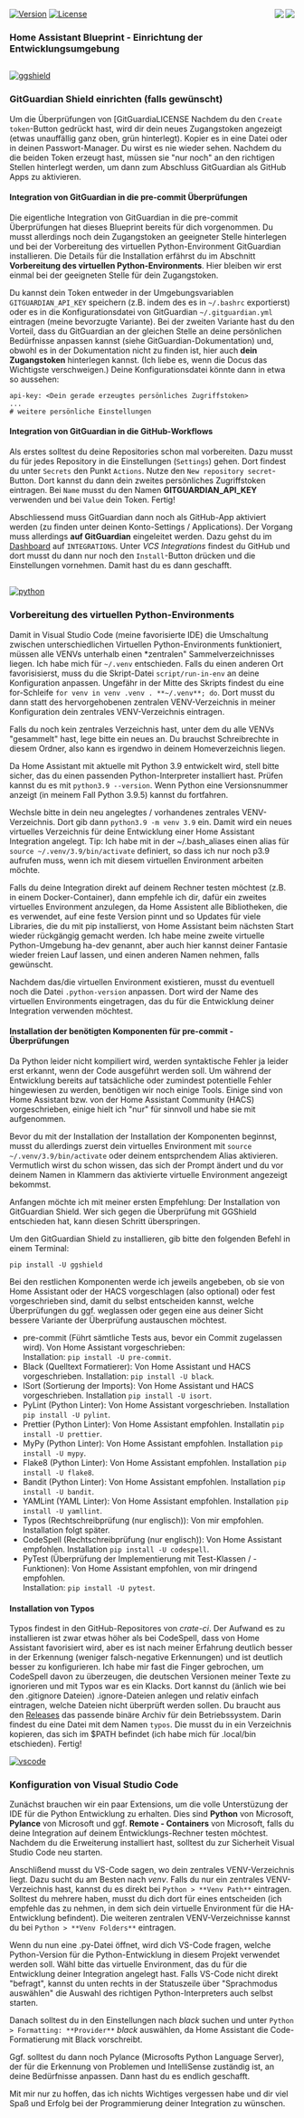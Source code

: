 <a href="Development.en.md"><img src="images/en.svg" valign="top" align="right"/></a>
<a href="Development.de.md"><img src="images/de.svg" valign="top" align="right"/></a>
[![Version][version-badge]][version-url]
[![License][license-badge]][license-url]
<!--
[![Bugs][bugs-badge]][bugs-url]
-->

### Home Assistant Blueprint - Einrichtung der Entwicklungsumgebung

##

[![ggshield][ggshield]][ggshield-url]
### GitGuardian Shield einrichten (falls gewünscht)

Um die Überprüfungen von [GitGuardiaLICENSE
Nachdem du den ```Create token```-Button gedrückt hast, wird dir dein neues Zugangstoken angezeigt (etwas unauffällig ganz oben, grün hinterlegt). Kopier es in eine Datei oder in deinen Passwort-Manager. Du wirst es nie wieder sehen. Nachdem du die beiden Token erzeugt hast, müssen sie "nur noch" an den richtigen Stellen hinterlegt werden, um dann zum Abschluss GitGuardian als GitHub Apps zu aktivieren.

#### Integration von GitGuardian in die pre-commit Überprüfungen

Die eigentliche Integration von GitGuardian in die pre-commit Überprüfungen hat dieses Blueprint bereits für dich vorgenommen. Du musst allerdings noch dein Zugangstoken an geeigneter Stelle hinterlegen und bei der Vorbereitung des virtuellen Python-Environment GitGuardian installieren. Die Details für die Installation erfährst du im Abschnitt **Vorbereitung des virtuellen Python-Environments**. Hier bleiben wir erst einmal bei der geeigneten Stelle für dein Zugangstoken.

Du kannst dein Token entweder in der Umgebungsvariablen ```GITGUARDIAN_API_KEY``` speichern (z.B. indem des es in ```~/.bashrc``` exportierst) oder es in die Konfigurationsdatei von GitGuardian ```~/.gitguardian.yml``` eintragen (meine bevorzugte Variante). Bei der zweiten Variante hast du den Vorteil, dass du GitGuardian an der gleichen Stelle an deine persönlichen Bedürfnisse anpassen kannst (siehe GitGuardian-Dokumentation) und, obwohl es in der Dokumentation nicht zu finden ist, hier auch **dein Zugangstoken** hinterlegen kannst. (Ich liebe es, wenn die Docus das Wichtigste verschweigen.) Deine Konfigurationsdatei könnte dann in etwa so aussehen:

```
api-key: <Dein gerade erzeugtes persönliches Zugriffstoken>
...
# weitere persönliche Einstellungen
```

#### Integration von GitGuardian in die GitHub-Workflows

Als erstes solltest du deine Repositories schon mal vorbereiten. Dazu musst du für jedes Repository in die Einstellungen (```Settings```) gehen. Dort findest du unter ```Secrets``` den Punkt ```Actions```. Nutze den ```New repository secret```-Button. Dort kannst du dann dein zweites persönliches Zugriffstoken eintragen. Bei ```Name``` musst du den Namen **GITGUARDIAN_API_KEY** verwenden und bei ```Value``` dein Token. Fertig!

Abschliessend muss GitGuardian dann noch als GitHub-App aktiviert werden (zu finden unter deinen Konto-Settings / Applications). Der Vorgang muss allerdings **auf GitGuardian** eingeleitet werden. Dazu gehst du im [Dashboard][gg-dash] auf ```INTEGRATIONS```. Unter *VCS Integrations* findest du GitHub und dort musst du dann nur noch den ```Install```-Button drücken und die Einstellungen vornehmen. Damit hast du es dann geschafft.

##

[![python][python]][python-url]
### Vorbereitung des virtuellen Python-Environments

Damit in Visual Studio Code (meine favorisierte IDE) die Umschaltung zwischen unterschiedlichen Virtuellen Python-Environments
funktioniert, müssen alle VENVs unterhalb einen *zentralen" Sammelverzeichnisses liegen. Ich habe mich für ```~/.venv``` entschieden.
Falls du einen anderen Ort favorisisierst, muss du die Skript-Datei ```script/run-in-env``` an deine Konfiguration anpassen. Ungefähr in der Mitte des Skripts findest du eine for-Schleife ```for venv in venv .venv . **~/.venv**; do```. Dort musst du dann statt des hervorgehobenen zentralen VENV-Verzeichnis in meiner Konfiguration dein zentrales VENV-Verzeichnis eintragen.

Falls du noch kein zentrales Verzeichnis hast, unter dem du alle VENVs "gesammelt" hast, lege bitte ein neues an. Du brauchst Schreibrechte
in diesem Ordner, also kann es irgendwo in deinem Homeverzeichnis liegen.

Da Home Assistant mit aktuelle mit Python 3.9 entwickelt wird, stell bitte sicher, das du einen passenden Python-Interpreter installiert hast. Prüfen kannst du es mit ```python3.9 --version```. Wenn Python eine Versionsnummer anzeigt (in meinem Fall Python 3.9.5) kannst du fortfahren.

Wechsle bitte in dein neu angelegtes / vorhandenes zentrales VENV-Verzeichnis. Dort gib dann ```python3.9 -m venv 3.9``` ein. Damit wird ein neues virtuelles Verzeichnis für deine Entwicklung einer Home Assistant Integration angelegt. Tip: Ich habe mit in der ~/.bash_aliases einen alias für ```source ~/.venv/3.9/bin/activate``` definiert, so dass ich nur noch p3.9 aufrufen muss, wenn ich mit diesem virtuellen Environment arbeiten möchte.

Falls du deine Integration direkt auf deinem Rechner testen möchtest (z.B. in einem Docker-Container), dann empfehle ich dir, dafür ein zweites 
virtuelles Environment anzulegen, da Home Assistent alle Bibliotheken, die es verwendet, auf eine feste Version pinnt und so Updates für viele
Libraries, die du mit pip installierst, von Home Assistant beim nächsten Start wieder rückgängig gemacht werden. Ich habe meine zweite virtuelle
Python-Umgebung ha-dev genannt, aber auch hier kannst deiner Fantasie wieder freien Lauf lassen, und einen anderen Namen nehmen, falls gewünscht.

Nachdem das/die virtuellen Environment existieren, musst du eventuell noch die Datei ```.python-version``` anpassen. Dort wird der Name des virtuellen Environments eingetragen, das du für die Entwicklung deiner Integration verwenden möchtest.

#### Installation der benötigten Komponenten für pre-commit - Überprüfungen

Da Python leider nicht kompiliert wird, werden syntaktische Fehler ja leider erst erkannt, wenn der Code ausgeführt werden soll.
Um während der Entwicklung bereits auf tatsächliche oder zumindest potentielle Fehler hingewiesen zu werden, benötigen wir noch
einige Tools. Einige sind von Home Assistant bzw. von der Home Assistant Community (HACS) vorgeschrieben, einige hielt ich "nur" 
für sinnvoll und habe sie mit aufgenommen.

Bevor du mit der Installation der Installation der Komponenten beginnst, musst du allerdings zuerst dein virtuelles Environment mit ```source ~/.venv/3.9/bin/activate``` oder deinem entsprchendem Alias aktivieren. Vermutlich wirst du schon wissen, das sich der Prompt ändert und du vor deinem Namen in Klammern das aktivierte virtuelle Environment angezeigt bekommst.

Anfangen möchte ich mit meiner ersten Empfehlung: Der Installation von GitGuardian Shield. Wer sich gegen die Überprüfung mit GGShield entschieden hat, kann diesen Schritt überspringen.

Um den GitGuardian Shield zu installieren, gib bitte den folgenden Befehl in einem Terminal:

```
pip install -U ggshield
```

Bei den restlichen Komponenten werde ich jeweils angebeben, ob sie von Home Assistant oder der HACS vorgeschlagen (also optional) oder fest
vorgeschrieben sind, damit du selbst entscheiden kannst, welche Überprüfungen du ggf. weglassen oder gegen eine aus deiner Sicht bessere Variante der Überprüfung austauschen möchtest.

- pre-commit (Führt sämtliche Tests aus, bevor ein Commit zugelassen wird). Von Home Assistant vorgeschrieben:<br/>
Installation: ```pip install -U pre-commit```.
- Black (Quelltext Formatierer): Von Home Assistant und HACS vorgeschrieben. Installation: ```pip install -U black```.
- ISort (Sortierung der Imports): Von Home Assistant und HACS vorgeschrieben. Installation ```pip install -U isort```.
- PyLint (Python Linter): Von Home Assistant vorgeschrieben. Installation ```pip install -U pylint```.
- Prettier (Python Linter): Von Home Assistant empfohlen. Installatin ```pip install -U prettier```.
- MyPy (Python Linter): Von Home Assistant empfohlen. Installation ```pip install -U mypy```.
- Flake8 (Python Linter): Von Home Assistant empfohlen. Installation ```pip install -U flake8```.
- Bandit (Python Linter): Von Home Assistant empfohlen. Installation ```pip install -U bandit```.
- YAMLint (YAML Linter): Von Home Assistant empfohlen. Installation ```pip install -U yamllint```.
- Typos (Rechtschreibprüfung (nur englisch)): Von mir empfohlen. Installation folgt später.
- CodeSpell (Rechtschreibprüfung (nur englisch)): Von Home Assistant empfohlen. Installation ```pip install -U codespell```.
- PyTest (Überprüfung der Implementierung mit Test-Klassen / -Funktionen): Von Home Assistant empfohlen, von mir dringend empfohlen.<br/>
Installation: ```pip install -U pytest```.

#### Installation von Typos

Typos findest in den GitHub-Repositores von *crate-ci*. Der Aufwand es zu installieren ist zwar etwas höher als bei CodeSpell, dass von Home Assistant favorisiert wird, aber es ist nach meiner Erfahrung deutlich besser in der Erkennung (weniger falsch-negative Erkennungen) und ist
deutlich besser zu konfigurieren. Ich habe mir fast die Finger gebrochen, um CodeSpell davon zu überzeugen, die deutschen Versionen meiner Texte
zu ignorieren und mit Typos war es ein Klacks. Dort kannst du (änlich wie bei den .gitignore Dateien) .ignore-Dateien anlegen und relativ
einfach eintragen, welche Dateien nicht überprüft werden sollen. Du braucht aus den [Releases][crate-ci] das passende binäre Archiv für dein Betriebssystem. Darin findest du eine Datei mit dem Namen ```typos```.  Die musst du in ein Verzeichnis kopieren, das sich im $PATH befindet (ich habe mich für .local/bin etschieden). Fertig!

[![vscode][vscode]][vscode]
### Konfiguration von Visual Studio Code

Zunächst brauchen wir ein paar Extensions, um die volle Unterstüzung der IDE für die Python Entwicklung zu erhalten. Dies sind
**Python** von Microsoft, **Pylance** von Microsoft und ggf. **Remote - Containers** von Microsoft, falls du deine Integration
auf deinem Entwicklungs-Rechner testen möchtest. Nachdem du die Erweiterung installiert hast, solltest du zur Sicherheit Visual
Studio Code neu starten.

Anschlißend musst du VS-Code sagen, wo dein zentrales VENV-Verzeichnis liegt. Dazu sucht du am Besten nach *venv*. Falls du nur
ein zentrales VENV-Verzeichnis hast, kannst du es direkt bei ```Python > **Venv Path**``` eintragen. Solltest du mehrere haben, musst
du dich dort für eines entscheiden (ich empfehle das zu nehmen, in dem sich dein virtuelle Environment für die HA-Entwicklung befindent).
Die weiteren zentralen VENV-Verzeichnisse kannst du bei ```Python > **Venv Folders**``` eintragen.

Wenn du nun eine .py-Datei öffnet, wird dich VS-Code fragen, welche Python-Version für die Python-Entwicklung in diesem Projekt
verwendet werden soll. Wähl bitte das virtuelle Environment, das du für die Entwicklung deiner Integration angelegt hast. Falls
VS-Code nicht direkt "befragt", kannst du unten rechts in der Statuszeile über "Sprachmodus auswählen" die Auswahl des richtigen
Python-Interpreters auch selbst starten.

Danach solltest du in den Einstellungen nach *black* suchen und unter ```Python > Formatting: **Provider**``` *black* auswählen,
da Home Assistant die Code-Formatierung mit Black vorschreibt.

Ggf. solltest du dann noch Pylance (Microsofts Python Language Server), der für die Erkennung von Problemen und IntelliSense
zuständig ist, an deine Bedürfnisse anpassen. Dann hast du es endlich geschafft.

Mit mir nur zu hoffen, das ich nichts Wichtiges vergessen habe und dir viel Spaß und Erfolg bei der Programmierung deiner
Integration zu wünschen.

[license-badge]: images/license.de.svg
[license-url]: ../COPYRIGHT.de.md

[version-badge]: images/version.svg
[version-url]: https://github.com/nixe64/Home-Assistant-Blueprint/releases

[ggshield]: images/gg-logo.svg
[ggshield-url]: https://www.gitguardian.com/
[gg-dash]: https://dashboard.gitguardian.com/
[python]: images/python-logo.svg
[python-url]: https://www.python.org/
[crate-ci]: https://github.com/crate-ci/typos/releases
[vscode]: images/vscode.svg